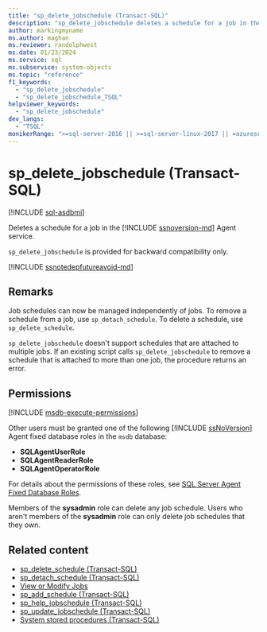 ```yaml
---
title: "sp_delete_jobschedule (Transact-SQL)"
description: "sp_delete_jobschedule deletes a schedule for a job in the SQL Server Agent service."
author: markingmyname
ms.author: maghan
ms.reviewer: randolphwest
ms.date: 01/23/2024
ms.service: sql
ms.subservice: system-objects
ms.topic: "reference"
f1_keywords:
  - "sp_delete_jobschedule"
  - "sp_delete_jobschedule_TSQL"
helpviewer_keywords:
  - "sp_delete_jobschedule"
dev_langs:
  - "TSQL"
monikerRange: ">=sql-server-2016 || >=sql-server-linux-2017 || =azuresqldb-mi-current"
---
```

# sp_delete_jobschedule (Transact-SQL)

[!INCLUDE [sql-asdbmi](../../includes/applies-to-version/sql-asdbmi.md)]

Deletes a schedule for a job in the [!INCLUDE [ssnoversion-md](../../includes/ssnoversion-md.md)] Agent service.

`sp_delete_jobschedule` is provided for backward compatibility only.

[!INCLUDE [ssnotedepfutureavoid-md](../../includes/ssnotedepfutureavoid-md.md)]

## Remarks

Job schedules can now be managed independently of jobs. To remove a schedule from a job, use `sp_detach_schedule`. To delete a schedule, use `sp_delete_schedule`.

`sp_delete_jobschedule` doesn't support schedules that are attached to multiple jobs. If an existing script calls `sp_delete_jobschedule` to remove a schedule that is attached to more than one job, the procedure returns an error.

## Permissions

[!INCLUDE [msdb-execute-permissions](../../includes/msdb-execute-permissions.md)]

Other users must be granted one of the following [!INCLUDE [ssNoVersion](../../includes/ssnoversion-md.md)] Agent fixed database roles in the `msdb` database:

- **SQLAgentUserRole**
- **SQLAgentReaderRole**
- **SQLAgentOperatorRole**

For details about the permissions of these roles, see [SQL Server Agent Fixed Database Roles](../../ssms/agent/sql-server-agent-fixed-database-roles.md).

Members of the **sysadmin** role can delete any job schedule. Users who aren't members of the **sysadmin** role can only delete job schedules that they own.

## Related content

- [sp_delete_schedule (Transact-SQL)](sp-delete-schedule-transact-sql.md)
- [sp_detach_schedule (Transact-SQL)](sp-detach-schedule-transact-sql.md)
- [View or Modify Jobs](../../ssms/agent/view-or-modify-jobs.md)
- [sp_add_schedule (Transact-SQL)](sp-add-schedule-transact-sql.md)
- [sp_help_jobschedule (Transact-SQL)](sp-help-jobschedule-transact-sql.md)
- [sp_update_jobschedule (Transact-SQL)](sp-update-jobschedule-transact-sql.md)
- [System stored procedures (Transact-SQL)](system-stored-procedures-transact-sql.md)

